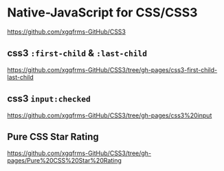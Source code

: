 # Native-JavaScript for CSS/CSS3 

https://github.com/xgqfrms-GitHub/CSS3


## css3 `:first-child` & `:last-child`

https://github.com/xgqfrms-GitHub/CSS3/tree/gh-pages/css3-first-child-last-child


## css3 `input:checked`

https://github.com/xgqfrms-GitHub/CSS3/tree/gh-pages/css3%20input


## Pure CSS Star Rating

https://github.com/xgqfrms-GitHub/CSS3/tree/gh-pages/Pure%20CSS%20Star%20Rating










